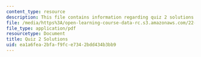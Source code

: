 ```yaml
---
content_type: resource
description: This file contains information regarding quiz 2 solutions.
file: /media/https%3A/open-learning-course-data-rc.s3.amazonaws.com/22-01-introduction-to-nuclear-engineering-and-ionizing-radiation-fall-2016/ea1a6fea2bfaf9fce7342bdd434b3bb9_MIT22_01F16_Quiz2Sol.pdf
file_type: application/pdf
resourcetype: Document
title: Quiz 2 Solutions
uid: ea1a6fea-2bfa-f9fc-e734-2bdd434b3bb9
---
```

